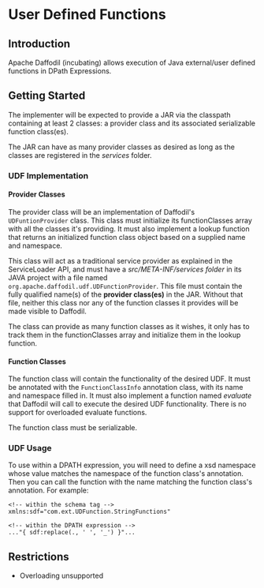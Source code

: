 <!--
  Licensed to the Apache Software Foundation (ASF) under one or more
  contributor license agreements.  See the NOTICE file distributed with
  this work for additional information regarding copyright ownership.
  The ASF licenses this file to You under the Apache License, Version 2.0
  (the "License"); you may not use this file except in compliance with
  the License.  You may obtain a copy of the License at

      http://www.apache.org/licenses/LICENSE-2.0

  Unless required by applicable law or agreed to in writing, software
  distributed under the License is distributed on an "AS IS" BASIS,
  WITHOUT WARRANTIES OR CONDITIONS OF ANY KIND, either express or implied.
  See the License for the specific language governing permissions and
  limitations under the License.
-->

# User Defined Functions

## Introduction

Apache Daffodil (incubating) allows execution of Java external/user defined functions in DPath Expressions.

## Getting Started

The implementer will be expected to provide a JAR via the classpath containing at least 2 classes: a provider class and its associated serializable function class(es).

The JAR can have as many provider classes as desired as long as the classes are registered in the *services* folder.

### UDF Implementation

#### Provider Classes

The provider class will be an implementation of Daffodil's `UDFuntionProvider` class. This class must initialize its functionClasses array with all the classes it's providing. It must also implement a lookup function that returns an initialized function class object based on a supplied name and namespace. 

This class will act as a traditional service provider as explained in the ServiceLoader API, and must have a *src/META-INF/services folder* in its JAVA project with a file named `org.apache.daffodil.udf.UDFunctionProvider`. This file must contain the fully qualified name(s) of the **provider class(es)** in the JAR. Without that file, neither this class nor any of the function classes it provides will be made visible to Daffodil.

The class can provide as many function classes as it wishes, it only has to track them in the functionClasses array and initialize them in the lookup function.

#### Function Classes

The function class will contain the functionality of the desired UDF. It must be annotated with the `FunctionClassInfo` annotation class, with its name and namespace filled in. It must also implement a function named *evaluate* that Daffodil will call to execute the desired UDF functionality. There is no support for overloaded evaluate functions.

The function class must be serializable.

### UDF Usage

To use within a DPATH expression, you will need to define a xsd namespace whose value matches the namespace of the function class's annotation. Then you can call the function with the name matching the function class's annotation. For example:

```
<!-- within the schema tag -->
xmlns:sdf="com.ext.UDFunction.StringFunctions"

<!-- within the DPATH expression -->
..."{ sdf:replace(., ' ', '_') }"...
```

## Restrictions

- Overloading unsupported

